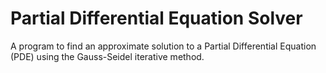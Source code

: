 # Partial Differential Equation Solver
A program to find an approximate solution to a Partial Differential Equation (PDE) using the Gauss-Seidel iterative method. 
